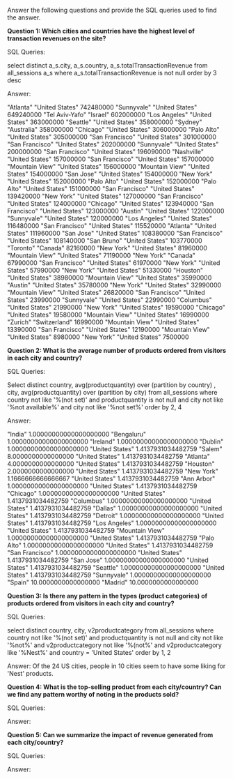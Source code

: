 Answer the following questions and provide the SQL queries used to find the answer.

    
**Question 1: Which cities and countries have the highest level of transaction revenues on the site?**


SQL Queries:

select distinct a_s.city, a_s.country, a_s.totalTransactionRevenue
from all_sessions a_s
where a_s.totalTransactionRevenue is not null
order by 3 desc


Answer:

"Atlanta"	"United States"	742480000
"Sunnyvale"	"United States"	649240000
"Tel Aviv-Yafo"	"Israel"	602000000
"Los Angeles"	"United States"	363000000
"Seattle"	"United States"	358000000
"Sydney"	"Australia"	358000000
"Chicago"	"United States"	306000000
"Palo Alto"	"United States"	305000000
"San Francisco"	"United States"	301000000
"San Francisco"	"United States"	202000000
"Sunnyvale"	"United States"	200000000
"San Francisco"	"United States"	196090000
"Nashville"	"United States"	157000000
"San Francisco"	"United States"	157000000
"Mountain View"	"United States"	156000000
"Mountain View"	"United States"	154000000
"San Jose"	"United States"	154000000
"New York"	"United States"	152000000
"Palo Alto"	"United States"	152000000
"Palo Alto"	"United States"	151000000
"San Francisco"	"United States"	139420000
"New York"	"United States"	127000000
"San Francisco"	"United States"	124000000
"Chicago"	"United States"	123940000
"San Francisco"	"United States"	123000000
"Austin"	"United States"	122000000
"Sunnyvale"	"United States"	120000000
"Los Angeles"	"United States"	116480000
"San Francisco"	"United States"	115520000
"Atlanta"	"United States"	111960000
"San Jose"	"United States"	108380000
"San Francisco"	"United States"	108140000
"San Bruno"	"United States"	103770000
"Toronto"	"Canada"	82160000
"New York"	"United States"	81960000
"Mountain View"	"United States"	71190000
"New York"	"Canada"	67990000
"San Francisco"	"United States"	61970000
"New York"	"United States"	57990000
"New York"	"United States"	51330000
"Houston"	"United States"	38980000
"Mountain View"	"United States"	35990000
"Austin"	"United States"	35780000
"New York"	"United States"	32990000
"Mountain View"	"United States"	26820000
"San Francisco"	"United States"	23990000
"Sunnyvale"	"United States"	22990000
"Columbus"	"United States"	21990000
"New York"	"United States"	19590000
"Chicago"	"United States"	19580000
"Mountain View"	"United States"	16990000
"Zurich"	"Switzerland"	16990000
"Mountain View"	"United States"	13390000
"San Francisco"	"United States"	12190000
"Mountain View"	"United States"	8980000
"New York"	"United States"	7500000


**Question 2: What is the average number of products ordered from visitors in each city and country?**


SQL Queries:

Select distinct country, 
avg(productquantity) over (partition by country)
, city,  avg(productquantity) over (partition by city)
from all_sessions
where country not like '%(not set)'
and productquantity is not null
and city not like '%not available%' 
and city not like '%not set%' 
order by 2, 4 


Answer:

"India"	1.00000000000000000000	"Bengaluru"	1.00000000000000000000
"Ireland"	1.00000000000000000000	"Dublin"	1.00000000000000000000
"United States"	1.4137931034482759	"Salem"	8.0000000000000000
"United States"	1.4137931034482759	"Atlanta"	4.0000000000000000
"United States"	1.4137931034482759	"Houston"	2.0000000000000000
"United States"	1.4137931034482759	"New York"	1.1666666666666667
"United States"	1.4137931034482759	"Ann Arbor"	1.00000000000000000000
"United States"	1.4137931034482759	"Chicago"	1.00000000000000000000
"United States"	1.4137931034482759	"Columbus"	1.00000000000000000000
"United States"	1.4137931034482759	"Dallas"	1.00000000000000000000
"United States"	1.4137931034482759	"Detroit"	1.00000000000000000000
"United States"	1.4137931034482759	"Los Angeles"	1.00000000000000000000
"United States"	1.4137931034482759	"Mountain View"	1.00000000000000000000
"United States"	1.4137931034482759	"Palo Alto"	1.00000000000000000000
"United States"	1.4137931034482759	"San Francisco"	1.00000000000000000000
"United States"	1.4137931034482759	"San Jose"	1.00000000000000000000
"United States"	1.4137931034482759	"Seattle"	1.00000000000000000000
"United States"	1.4137931034482759	"Sunnyvale"	1.00000000000000000000
"Spain"	10.0000000000000000	"Madrid"	10.0000000000000000



**Question 3: Is there any pattern in the types (product categories) of products ordered from visitors in each city and country?**


SQL Queries:

select distinct country, city, v2productcategory
from all_sessions
where country not like '%(not set)'
and productquantity is not null
and city not like '%not%' 
and v2productcategory not like '%(not%' 
 and v2productcategory like '%Nest%' 
and country = 'United States'
order by 1, 2


Answer:
Of the 24 US cities, people in 10 cities seem to have some liking for 'Nest' products.




**Question 4: What is the top-selling product from each city/country? Can we find any pattern worthy of noting in the products sold?**


SQL Queries:



Answer:





**Question 5: Can we summarize the impact of revenue generated from each city/country?**

SQL Queries:



Answer:







